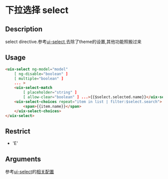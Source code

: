 # 下拉选择 select
## Description

select directive.参考[ui-select](https://github.com/angular-ui/ui-select),去除了theme的设置,其他功能照搬过来

## Usage

``` html
<uix-select ng-model="model"
    [ ng-disable="boolean" ]
    [ multiple="boolean" ]
    ... >
    <uix-select-match
        [ placeholder="string" ]
        [ allow-clear="boolean" ] ...>{{$select.selected.name}}</uix-select-match>
    <uix-select-choices repeat="item in list | filter:$select.search">
        <span>{{item.name}}</span>
    </uix-select-choices>
</uix-select>
```
## Restrict
- 'E'

## Arguments
参考[ui-select](https://github.com/angular-ui/ui-select)的[相关配置](https://github.com/angular-ui/ui-select/wiki)
